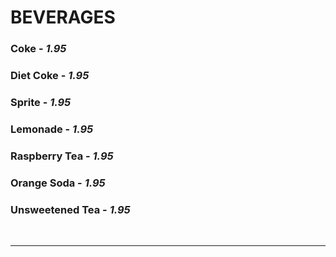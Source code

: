 # BEVERAGES

### Coke - *1.95*
### Diet Coke - *1.95*
### Sprite - *1.95*
### Lemonade - *1.95*
### Raspberry Tea - *1.95*
### Orange Soda - *1.95*
### Unsweetened Tea - *1.95*

<br>
<hr>
<br>
<Available/>